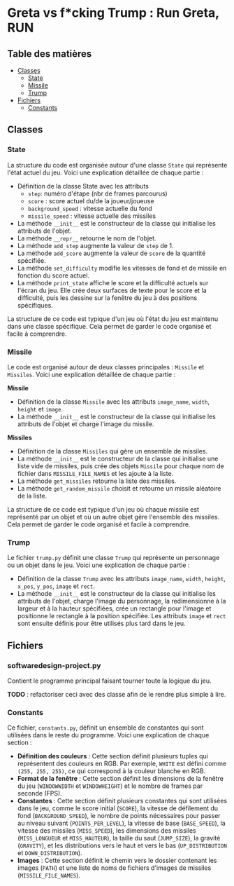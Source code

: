 # Greta vs f*cking Trump : Run Greta, RUN

## Table des matières

- [Classes](#classes)
    - [State](#state)
    - [Missile](#missile)
    - [Trump](#trump)
- [Fichiers](#fichiers)
    - [Constants](#constants)

## Classes

### State
La structure du code est organisée autour d'une classe `State` qui représente l'état actuel du jeu.
Voici une explication détaillée de chaque partie :

- Définition de la classe State avec les attributs 
    - `step`: numéro d'étape (nbr de frames parcourus)
    - `score` : score actuel du/de la joueur/joueuse
    - `background_speed` : vitesse actuelle du fond
    - `missile_speed` : vitesse actuelle des missiles
- La méthode `__init__` est le constructeur de la classe qui initialise les attributs de l'objet.
- La méthode `__repr__` retourne le nom de l'objet.
- La méthode `add_step` augmente la valeur de `step` de 1.
- La méthode `add_score` augmente la valeur de `score` de la quantité spécifiée.
- La méthode `set_difficulty` modifie les vitesses de fond et de missile en fonction du score actuel.
- La méthode `print_state` affiche le score et la difficulté actuels sur l'écran du jeu. Elle crée deux surfaces de texte pour le score et la difficulté, puis les dessine sur la fenêtre du jeu à des positions spécifiques.

La structure de ce code est typique d'un jeu où l'état du jeu est maintenu dans une classe spécifique. Cela permet de garder le code organisé et facile à comprendre.

### Missile
Le code est organisé autour de deux classes principales : `Missile` et `Missiles`. Voici une explication détaillée de chaque partie :

**Missile**
- Définition de la classe `Missile` avec les attributs `image_name`, `width`, `height` et `image`.
- La méthode `__init__` est le constructeur de la classe qui initialise les attributs de l'objet et charge l'image du missile.

**Missiles**
- Définition de la classe `Missiles` qui gère un ensemble de missiles.
- La méthode `__init__` est le constructeur de la classe qui initialise une liste vide de missiles, puis crée des objets `Missile` pour chaque nom de fichier dans `MISSILE_FILE_NAMES` et les ajoute à la liste.
- La méthode `get_missiles` retourne la liste des missiles.
- La méthode `get_random_missile` choisit et retourne un missile aléatoire de la liste.

La structure de ce code est typique d'un jeu où chaque missile est représenté par un objet et où un autre objet gère l'ensemble des missiles. Cela permet de garder le code organisé et facile à comprendre.

### Trump
Le fichier `trump.py` définit une classe `Trump` qui représente un personnage ou un objet dans le jeu. Voici une explication de chaque partie :

- Définition de la classe `Trump` avec les attributs `image_name`, `width`, `height`, `x_pos`, `y_pos`, `image` et `rect`.
- La méthode `__init__` est le constructeur de la classe qui initialise les attributs de l'objet, charge l'image du personnage, la redimensionne à la largeur et à la hauteur spécifiées, crée un rectangle pour l'image et positionne le rectangle à la position spécifiée. Les attributs `image` et `rect` sont ensuite définis pour être utilisés plus tard dans le jeu.

## Fichiers

### softwaredesign-project.py
Contient le programme principal faisant tourner toute la logique du jeu.

**TODO** : refactoriser ceci avec des classe afin de le rendre plus simple à lire.

### Constants
Ce fichier, `constants.py`, définit un ensemble de constantes qui sont utilisées dans le reste du programme. Voici une explication de chaque section :

- **Définition des couleurs** : Cette section définit plusieurs tuples qui représentent des couleurs en RGB. Par exemple, `WHITE` est défini comme `(255, 255, 255)`, ce qui correspond à la couleur blanche en RGB.
- **Format de la fenêtre** : Cette section définit les dimensions de la fenêtre du jeu (`WINDOWWIDTH` et `WINDOWHEIGHT`) et le nombre de frames par seconde (FPS).
- **Constantes** : Cette section définit plusieurs constantes qui sont utilisées dans le jeu, comme le score initial (`SCORE`), la vitesse de défilement du fond (`BACKGROUND_SPEED`), le nombre de points nécessaires pour passer au niveau suivant (`POINTS_PER_LEVEL`), la vitesse de base (`BASE_SPEED`), la vitesse des missiles (`MISS_SPEED`), les dimensions des missiles (`MISS_LONGUEUR` et `MISS_HAUTEUR`), la taille du saut (`JUMP_SIZE`), la gravité (`GRAVITY`), et les distributions vers le haut et vers le bas (`UP_DISTRIBUTION` et `DOWN_DISTRIBUTION`).
- **Images** : Cette section définit le chemin vers le dossier contenant les images (`PATH`) et une liste de noms de fichiers d'images de missiles (`MISSILE_FILE_NAMES`).